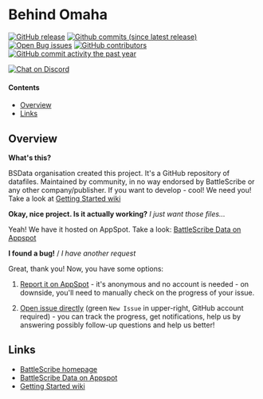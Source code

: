 Behind Omaha
==================

[![GitHub release](https://img.shields.io/github/release/BSData/behind-omaha.svg?style=flat-square)](https://github.com/BSData/behind-omaha/releases/latest)
[![Github commits (since latest release)](https://img.shields.io/github/commits-since/BSData/behind-omaha/latest.svg?style=flat-square)](https://github.com/BSData/behind-omaha/releases)
[![Open Bug issues](https://img.shields.io/github/issues/BSData/behind-omaha/bug.svg?style=flat-square&label=bugs)](https://github.com/BSData/behind-omaha/issues?q=is%3Aissue+is%3Aopen+label%3Abug)
[![GitHub contributors](https://img.shields.io/github/contributors/BSData/behind-omaha.svg?style=flat-square)](https://github.com/BSData/behind-omaha/graphs/contributors)
[![GitHub commit activity the past year](https://img.shields.io/github/commit-activity/y/BSData/behind-omaha.svg?style=flat-square)](https://github.com/BSData/behind-omaha/pulse/monthly)

[![Chat on Discord](https://img.shields.io/discord/558412685981777922.svg?logo=discord&style=popout-square)](https://discord.gg/KqPVhds)

#### Contents ####

* [Overview][]
* [Links][]

## Overview ##
[Overview]: #overview

__What's this?__

BSData organisation created this project. It's a GitHub repository of datafiles.
Maintained by community, in no way endorsed by BattleScribe or any other company/publisher. If you want
to develop - cool! We need you! Take a look at [Getting Started wiki][]

__Okay, nice project. Is it actually working?__ _I just want those files..._

Yeah! We have it hosted on AppSpot. Take a look: [BattleScribe Data on Appspot][]

__I found a bug!__ / *I have another request*

Great, thank you! Now, you have some options:

1. [Report it on AppSpot][] - it's anonymous and no account is needed - on downside, you'll need to manually check on the progress of your issue.

2. [Open issue directly][] (green `New Issue` in upper-right, GitHub account required) - you can track the progress, get notifications, help us by answering possibly follow-up questions and help us better!

## Links ##
[Links]: #links

* [BattleScribe homepage][]
* [BattleScribe Data on Appspot][]
* [Getting Started wiki][]

[Report it on Appspot]: http://battlescribedata.appspot.com/#/repo/behind-omaha
[Open Issue directly]: https://github.com/BSData/behind-omaha/issues
[BattleScribe homepage]: http://www.battlescribe.net/
[BattleScribe Data on Appspot]: http://battlescribedata.appspot.com/#/repos
[Getting Started wiki]: https://github.com/BSData/catalogue-development/wiki/Getting-Started#contributing
